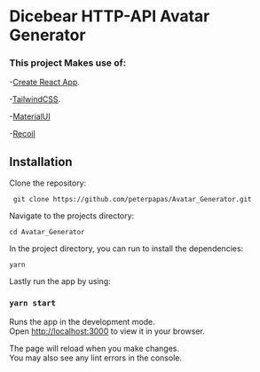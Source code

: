 # Dicebear HTTP-API Avatar Generator

### This project Makes use of:

-[Create React App](https://github.com/facebook/create-react-app).

-[TailwindCSS](https://tailwindcss.com/).

-[MaterialUI](https://mui.com/)

-[Recoil](https://recoiljs.org/)

## Installation

Clone the repository:

` git clone https://github.com/peterpapas/Avatar_Generator.git`

Navigate to the projects directory:

`cd Avatar_Generator`

In the project directory, you can run to install the dependencies:

`yarn`

Lastly run the app by using:

### `yarn start`

Runs the app in the development mode.\
Open [http://localhost:3000](http://localhost:3000) to view it in your browser.

The page will reload when you make changes.\
You may also see any lint errors in the console.
